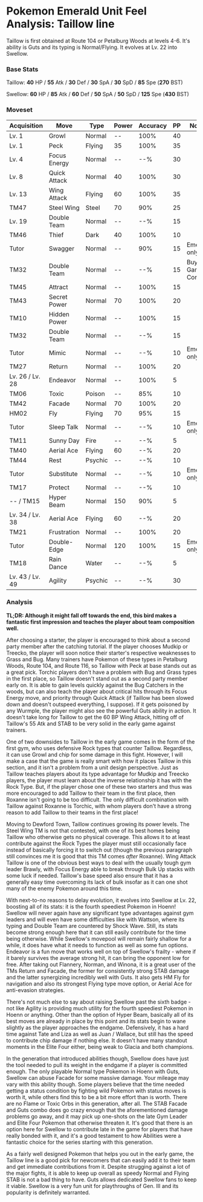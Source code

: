 # Pokemon Emerald Unit Feel Analysis: Taillow line

Taillow is first obtained at Route 104 or Petalburg Woods at levels 4-6. It's ability is Guts and its typing is Normal/Flying. It evolves at Lv. 22 into Swellow.

### Base Stats

Taillow: **40** HP / **55** Atk / **30** Def / **30** SpA / **30** SpD / **85** Spe (**270** BST)

Swellow: **60** HP / **85** Atk / **60** Def / **50** SpA / **50** SpD / **125** Spe (**430** BST)

### Moveset

| Acquisition     | Move         | Type    | Power | Accuracy | PP | Notes              |
|-----------------|--------------|---------|-------|----------|----|--------------------|
| Lv. 1           | Growl        | Normal  | --    | 100%     | 40 |                    |
| Lv. 1           | Peck         | Flying  | 35    | 100%     | 35 |                    |
| Lv. 4           | Focus Energy | Normal  | --    | --%      | 30 |                    |
| Lv. 8           | Quick Attack | Normal  | 40    | 100%     | 30 |                    |
| Lv. 13          | Wing Attack  | Flying  | 60    | 100%     | 35 |                    |
| TM47            | Steel Wing   | Steel   | 70    | 90%      | 25 |                    |
| Lv. 19          | Double Team  | Normal  | --    | --%      | 15 |                    |
| TM46            | Thief        | Dark    | 40    | 100%     | 10 |                    |
| Tutor           | Swagger      | Normal  | --    | 90%      | 15 | Emerald only       |
| TM32            | Double Team  | Normal  | --    | --%      | 15 | Buy at Game Corner |
| TM45            | Attract      | Normal  | --    | 100%     | 15 |                    |
| TM43            | Secret Power | Normal  | 70    | 100%     | 20 |                    |
| TM10            | Hidden Power | Normal  | --    | 100%     | 15 |                    |
| TM32            | Double Team  | Normal  | --    | --%      | 15 |                    |
| Tutor           | Mimic        | Normal  | --    | --%      | 10 | Emerald only       |
| TM27            | Return       | Normal  | --    | 100%     | 20 |                    |
| Lv. 26 / Lv. 28 | Endeavor     | Normal  | --    | 100%     | 5  |                    |
| TM06            | Toxic        | Poison  | --    | 85%      | 10 |                    |
| TM42            | Facade       | Normal  | 70    | 100%     | 20 |                    |
| HM02            | Fly          | Flying  | 70    | 95%      | 15 |                    |
| Tutor           | Sleep Talk   | Normal  | --    | --%      | 10 | Emerald only       |
| TM11            | Sunny Day    | Fire    | --    | --%      | 5  |                    |
| TM40            | Aerial Ace   | Flying  | 60    | --%      | 20 |                    |
| TM44            | Rest         | Psychic | --    | --%      | 10 |                    |
| Tutor           | Substitute   | Normal  | --    | --%      | 10 | Emerald only       |
| TM17            | Protect      | Normal  | --    | --%      | 10 |                    |
| -- / TM15       | Hyper Beam   | Normal  | 150   | 90%      | 5  |                    |
| Lv. 34 / Lv. 38 | Aerial Ace   | Flying  | 60    | --%      | 20 |                    |
| TM21            | Frustration  | Normal  | --    | 100%     | 20 |                    |
| Tutor           | Double-Edge  | Normal  | 120   | 100%     | 15 | Emerald only       |
| TM18            | Rain Dance   | Water   | --    | --%      | 5  |                    |
| Lv. 43 / Lv. 49 | Agility      | Psychic | --    | --%      | 30 |                    |

### Analysis

**TL;DR: Although it might fall off towards the end, this bird makes a fantastic first impression and teaches the player about team composition well.**

After choosing a starter, the player is encouraged to think about a second party member after the catching tutorial. If the player chooses Mudkip or Treecko, the player will soon notice their starter's respective weaknesses to Grass and Bug. Many trainers have Pokemon of these types in Petalburg Woods, Route 104, and Route 116, so Taillow with Peck at base stands out as a great pick. Torchic players don't have a problem with Bug and Grass types in the first place, so Taillow doesn't stand out as a second party member early on. It is able to gain levels quickly against the Bug Catchers in the woods, but can also teach the player about critical hits through its Focus Energy move, and priority through Quick Attack (if Taillow has been slowed down and doesn't outspeed everything, I suppose). If it gets poisoned by any Wurmple, the player might also see the powerful Guts ability in action. It doesn't take long for Taillow to get the 60 BP Wing Attack, hitting off of Taillow's 55 Atk and STAB to be very solid in the early game against trainers.

One of two downsides to Taillow in the early game comes in the form of the first gym, who uses defensive Rock types that  counter Taillow. Regardless, it can use Growl and chip for some damage in this fight. However, I will make a case that the game is really smart with how it places Taillow in this section, and it isn't a problem from a unit design perspective. Just as Taillow teaches players about its type advantage for Mudkip and Treecko players, the player must learn about the inverse relationship it has with the Rock Type. But, if the player chose one of these two starters and thus was more encouraged to add Taillow to their team in the first place, then Roxanne isn't going to be too difficult. The only difficult combination with Taillow against Roxanne is Torchic, with whom players don't have a strong reason to add Taillow to their teams in the first place!

Moving to Dewford Town, Taillow continues growing its power levels. The Steel Wing TM is not that contested, with one of its best homes being Taillow who otherwise gets no physical coverage. This allows it to at least contribute against the Rock Types the player must still occasionally face instead of basically forcing it to switch out (though the previous paragraph still convinces me it is good that this TM comes _after_ Roxanne). Wing Attack Taillow is one of the obvious best ways to deal with the usually tough gym leader Brawly, with Focus Energy able to break through Bulk Up stacks with some luck if needed. Taillow's base speed also ensure that it has a generally easy time overcoming its lack of bulk insofar as it can one shot many of the enemy Pokemon around this time.

With next-to-no reasons to delay evolution, it evolves into Swellow at Lv. 22, boosting all of its stats: it is the fourth speediest Pokemon in Hoenn! Swellow will never again have any significant type advantages against gym leaders and will even have some difficulties like with Wattson, where its typing and Double Team are countered by Shock Wave. Still, its stats become strong enough here that it can still easily contribute for the time being otherwise. While Swellow's movepool will remain fairly shallow for a while, it does have what it needs to function as well as some fun options. Endeavor is a fun move that works well on top of Swellow's frailty - where if it barely survives the average strong hit, it can bring the opponent low for free. After taking out Flannery, Norman, and Winona, it is a great user of the TMs Return and Facade, the former for consistently strong STAB damage and the latter synergizing incredibly well with Guts. It also gets HM Fly for navigation and also its strongest Flying type move option, or Aerial Ace for anti-evasion strategies.

There's not much else to say about raising Swellow past the sixth badge - not like Agility is providing much utility for the fourth speediest Pokemon in Hoenn or anything. Other than the option of Hyper Beam, basically all of its best moves are already in place by this point and its stats begin to wane slightly as the player approaches the endgame. Defensively, it has a hard time against Tate and Liza as well as Juan / Wallace, but still has the speed to contribute chip damage if nothing else. It doesn't have many standout moments in the Elite Four either, being weak to Glacia and both champions. 

In the generation that introduced abilities though, Swellow does have just the tool needed to pull its weight in the endgame if a player is committed enough. The only playable Normal type Pokemon in Hoenn with Guts, Swellow can abuse Facade for some massive damage. Your mileage may vary with this ability though. Some players believe that the time needed getting a status condition by fighting wild Pokemon with status moves is worth it, while others find this to be a bit more effort than is worth. There are no Flame or Toxic Orbs in this generation, after all. The STAB Facade and Guts combo does go crazy enough that the aforementioned damage problems go away, and it may pick up one-shots on the late Gym Leader and Elite Four Pokemon that otherwise threaten it. It's good that there is an option here for Swellow to contribute late in the game for players that have really bonded with it, and it's a good testament to how Abilities were a fantastic choice for the series starting with this generation.

As a fairly well designed Pokemon that helps you out in the early game, the Taillow line is a good pick for newcomers that can easily add it to their team and get immediate contributions from it. Despite strugging against a lot of the major fights, it is able to keep up overall as speedy Normal and Flying STAB is not a bad thing to have. Guts allows dedicated Swellow fans to keep it viable. Swellow is a very fun unit for playthroughs of Gen. III and its popularity is definitely warranted.
